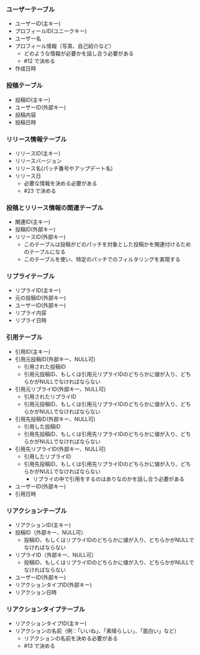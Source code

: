 ### ユーザーテーブル
* ユーザーID(主キー)
* プロフィールID(ユニークキー)
* ユーザー名
* プロフィール情報（写真、自己紹介など）
  * どのような情報が必要かを話し合う必要がある
  * #12 で決める
* 作成日時

### 投稿テーブル
* 投稿ID(主キー)
* ユーザーID(外部キー)
* 投稿内容
* 投稿日時

### リリース情報テーブル
* リリースID(主キー)
* リリースバージョン
* リリース名(パッチ番号やアップデート名)
* リリース日
  * 必要な情報を決める必要がある
  * #23 で決める

### 投稿とリリース情報の関連テーブル
* 関連ID(主キー)
* 投稿ID(外部キー)
* リリースID(外部キー)
  * このテーブルは投稿がどのパッチを対象とした投稿かを関連付けるためのテーブルになる
  * このテーブルを使い、特定のパッチでのフィルタリングを実現する

### リプライテーブル
* リプライID(主キー)
* 元の投稿ID(外部キー)
* ユーザーID(外部キー)
* リプライ内容
* リプライ日時

### 引用テーブル
* 引用ID(主キー)
* 引用元投稿ID(外部キー、NULL可)
  * 引用された投稿ID
  * 引用元投稿ID、もしくは引用元リプライIDのどちらかに値が入り、どちらかがNULLでなければならない
* 引用元リプライID(外部キー、NULL可)
  * 引用されたリプライID
  * 引用元投稿ID、もしくは引用元リプライIDのどちらかに値が入り、どちらかがNULLでなければならない
* 引用先投稿ID(外部キー、NULL可)
  * 引用した投稿ID
  * 引用先投稿ID、もしくは引用先リプライIDのどちらかに値が入り、どちらかがNULLでなければならない
* 引用先リプライID(外部キー、NULL可)
  * 引用したリプライID
  * 引用先投稿ID、もしくは引用先リプライIDのどちらかに値が入り、どちらかがNULLでなければならない
    * リプライの中で引用をするのはありなのかを話し合う必要がある
* ユーザーID(外部キー)
* 引用日時

### リアクションテーブル
* リアクションID(主キー)
* 投稿ID（外部キー、NULL可）
  * 投稿ID、もしくはリプライIDのどちらかに値が入り、どちらかがNULLでなければならない
* リプライID（外部キー、NULL可）
  * 投稿ID、もしくはリプライIDのどちらかに値が入り、どちらかがNULLでなければならない
* ユーザーID(外部キー)
* リアクションタイプID(外部キー)
* リアクション日時

### リアクションタイプテーブル
* リアクションタイプID(主キー)
* リアクションの名前（例：「いいね」、「素晴らしい」、「面白い」など）
  * リアクションの名前を決める必要がある
  * #13 で決める